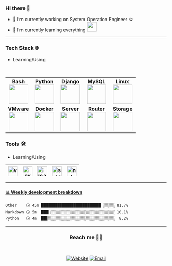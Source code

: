 ### Hi there 👋

- 🔭 I’m currently working on System Operation Engineer ⚙️
- 🌱 I’m currently learning everything <img src="https://media.giphy.com/media/WUlplcMpOCEmTGBtBW/giphy.gif" width="30">

____
### Tech Stack 🌐
- Learning/Using

<p align="center">
<br>
<table>
<tbody align="center">
 <tr>
<td align="center" width="20%">
<span><b><center>Bash</center></b></span> 
<img height=60px src="https://img.icons8.com/clouds/60/000000/console.png"> 
</td>

<td align="center" width="20%">
<span><b><center>Python</center></b></span> 
<img height=60px src="https://img.icons8.com/dusk/60/000000/python.png"> 
</td>

<td align="center" width="20%">
<span><b><center>Django</center></b></span> 
<img height=60px src="https://img.icons8.com/color/60/000000/django.png"> 
</td>

<td align="center" width="20%">
<span><b><center>MySQL</center></b></span> 
<img height=60px src="https://img.icons8.com/ios/60/000000/mysql-logo.png"> 
</td>

<td align="center" width="20%">
<span><b><center>Linux</center></b></span> 
<img height=60px src="https://img.icons8.com/dusk/64/000000/linux.png"> 
</td>
</tr>

<tr>
<td align="center" width="20%">
<span><b><center>VMware</center></b></span> 
<img height=60px src="https://img.icons8.com/color/60/000000/vmware.png"> 
</td>

<td align="center" width="20%">
<span><b><center>Docker</center></b></span> 
<img height=60px src="https://img.icons8.com/dusk/60/000000/docker.png"> 
</td>

<td align="center" width="20%">
<span><b><center>Server</center></b></span> 
<img height=60px src="https://img.icons8.com/color/60/000000/server.png"> 
</td>

<td align="center" width="20%">
<span><b><center>Router</center></b></span> 
<img height=60px src="https://img.icons8.com/color/48/000000/cisco-router.png"> 
</td>

<td align="center" width="20%">
<span><b><center>Storage</center></b></span> 
<img height=60px src="https://img.icons8.com/color/60/000000/storage.png"> 
</td>
</tr>

</tbody>
</table>
</p>

### Tools 🛠️
- Learning/Using

|<img src="https://img.icons8.com/color/48/000000/visual-studio-code-2019.png" alt="vscode logo" width="30">|<img src="https://img.icons8.com/color/48/000000/pycharm.png" alt="pycharm logo" width="30">|<img src="https://img.icons8.com/color/48/000000/markdown.png" alt="markdown logo" width="30">|<img src="https://img.icons8.com/color/48/000000/sublime-text.png" alt="sublime-text logo" width="30">|<img src="https://img.icons8.com/color/48/000000/notepad-plus-plus.png" alt="notepad logo" width="30">|
|---|---|---|---|---|
____

<!-- waka-box start -->
#### <a href="https://gist.github.com/4c6432f21fbb2ccce51dcbffb5abe149" target="_blank">📊 Weekly development breakdown</a>
```text
Other    🕓 45m ██████████████████████████▏░░░░░ 81.7%
Markdown 🕓 5m  ███▏░░░░░░░░░░░░░░░░░░░░░░░░░░░░ 10.1%
Python   🕓 4m  ██▋░░░░░░░░░░░░░░░░░░░░░░░░░░░░░  8.2%
```
<!-- Powered by https://github.com/YouEclipse/waka-box-go . -->
<!-- waka-box end -->
____
<h3 align="center"> Reach me 🤝🏻  </h3>
<br />
<p align="center">
<a href="https://ecarry.cc/"><img alt="Website" src="https://img.shields.io/badge/Website-ecarry.cc-green?style=flat-square&logo=google-chrome"></a> <a href="mailto:lianshiliang93@gmail.com"><img alt="Email" src="https://img.shields.io/badge/Email-lianshiliang93@gmail.com-red?style=flat-square&logo=gmail"></a>
</p>
